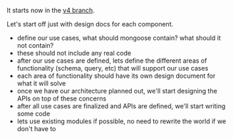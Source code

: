 It starts now in the [v4 branch](https://github.com/LearnBoost/mongoose/tree/v4).

Let's start off just with design docs for each component.

- define our use cases, what should mongoose contain? what should it not contain?
- these should not include any real code
- after our use cases are defined, lets define the different areas of functionality (schema, query, etc) that will support our use cases
- each area of functionality should have its own design document for what it will solve
- once we have our architecture planned out, we'll start designing the APIs on top of these concerns
- after all use cases are finalized and APIs are defined, we'll start writing some code
- lets use existing modules if possible, no need to rewrite the world if we don't have to